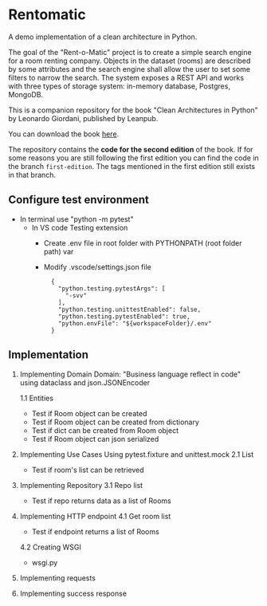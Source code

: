# Rentomatic

A demo implementation of a clean architecture in Python.

The goal of the "Rent-o-Matic" project is to create a simple search engine for a room renting company. Objects in the dataset (rooms) are described by some attributes and the search engine shall allow the user to set some filters to narrow the search. The system exposes a REST API and works with three types of storage system: in-memory database, Postgres, MongoDB.

This is a companion repository for the book "Clean Architectures in Python" by Leonardo Giordani, published by Leanpub.

You can download the book [here](https://leanpub.com/clean-architectures-in-python).

The repository contains the **code for the second edition** of the book. If for some reasons you are still following the first edition you can find the code in the branch `first-edition`. The tags mentioned in the first edition still exists in that branch.

## Configure test environment

- In terminal use "python -m pytest"
  - In VS code Testing extension
    - Create .env file in root folder with PYTHONPATH (root folder path) var
    - Modify .vscode/settings.json file

      ```
        {
          "python.testing.pytestArgs": [
            "-svv"
          ],
          "python.testing.unittestEnabled": false,
          "python.testing.pytestEnabled": true,
          "python.envFile": "${workspaceFolder}/.env"
        }
      ```

## Implementation

  1. Implementing Domain
      Domain: "Business language reflect in code"
      using dataclass and json.JSONEncoder

      1.1 Entities
        - Test if Room object can be created
        - Test if Room object can be created from dictionary
        - Test if dict can be created from Room object
        - Test if Room object can json serialized

  2. Implementing Use Cases
      Using pytest.fixture and unittest.mock
      2.1 List
        - Test if room's list can be retrieved

  3. Implementing Repository
      3.1 Repo list
        - Test if repo returns data as a list of Rooms

  4. Implementing HTTP endpoint
      4.1 Get room list
        - Test if endpoint returns a list of Rooms

      4.2 Creating WSGI
        - wsgi.py

  5. Implementing requests
  6. Implementing success response
